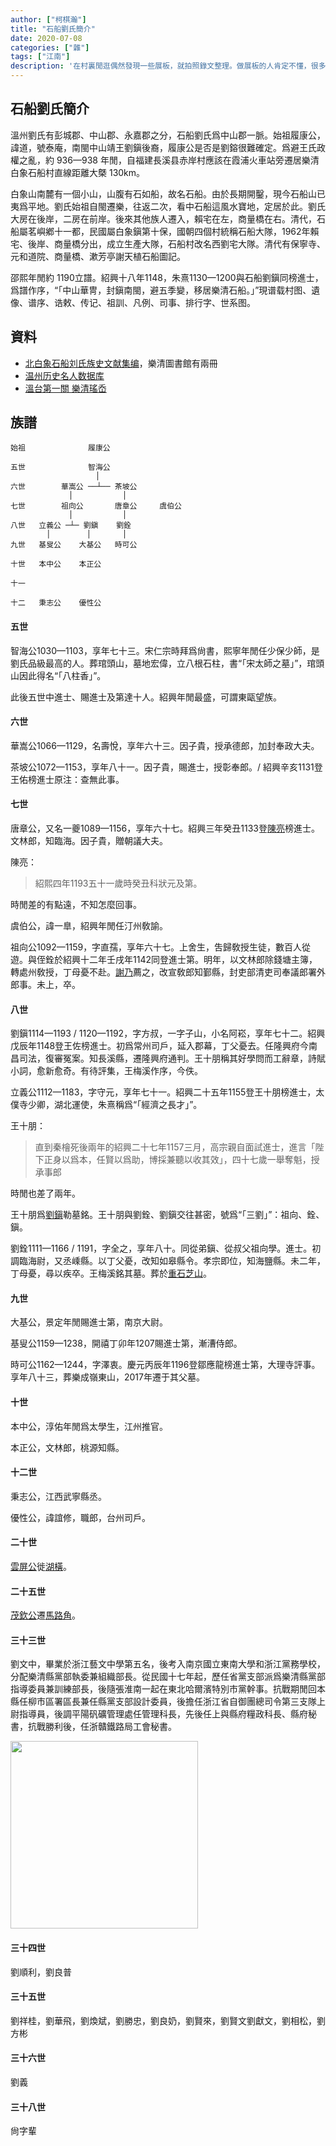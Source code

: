 ```yaml
---
author: ["柯棋瀚"]
title: "石船劉氏簡介"
date: 2020-07-08
categories: ["雜"]
tags: ["江南"]
description: '在村裏閒逛偶然發現一些展板，就拍照錄文整理。做展板的人肯定不懂，很多錯誤，體例也很不整齊。我也沒法去找族譜，以後有機會再說吧。'
---
```


## 石船劉氏簡介

溫州劉氏有彭城郡、中山郡、永嘉郡之分，石船劉氏爲中山郡一脈。始祖履康公，諱道，號泰庵，南閩中山靖王劉鎭後裔，履康公是否是劉鎔很難確定。爲避王氏政權之亂，約 936—938 年閒，自福建長溪县赤岸村<n>應該在霞浦火車站旁</n>遷居樂清白象石船村<n>直線距離大槩 130km</n>。

白象山南麓有一個小山，山腹有石如船，故名石船。由於長期開鑿，現今石船山已夷爲平地。劉氏始祖自閩遷樂，往返二次，看中石船這風水寶地，定居於此。劉氏大房在後岸，二房在前岸。後來其他族人遷入，賴宅在左，商量橋在右。清代，石船屬茗嶼鄕十一都，民國屬白象鎭第十保，國朝四個村統稱石船大隊，1962年賴宅、後岸、商量橋分出，成立生產大隊，石船村改名西劉宅大隊。清代有保寧寺、元和道院、商量橋、漱芳亭<n>謝天植<v>石船圖記</v></n>。

邵熙年閒<n>約 1190</n>立譜。紹興十八年<n>1148</n>，朱熹<n>1130—1200</n>與石船劉鎭同榜進士，爲譜作序，<q>「中山華冑，封鎭南閩，避五季變，移居樂清石船。」</q>現谱载村图、遺像、谱序、诰敕、传记、祖訓、凡例、司事、排行字、世系图。

## 資料

- <v>[北白象石船刘氏族史文献集编](http://opac3.wzlib.cn/opac/search?q=北白象石船刘氏族史文献集编&search=搜索&searchWay=title)</v>，樂清圖書館有兩冊
- [温州历史名人数据库](http://lsmr.wzlib.cn)
- [溫台第一關 樂清瑤岙](https://kknews.cc/history/emjk2aq.html)

## 族譜

```
始祖              履康公
                  
五世              智海公
                   │
六世        華嵩公 ──┴── 茶坡公
             │           │
七世        祖向公       唐章公     虞伯公
             │           │
八世   立義公 ─┴─ 劉鎭    劉銓
        │        │       │ 
九世   基叟公    大基公   時可公
  
十世   本中公    本正公

十一

十二   秉志公    優性公
```

#### 五世

智海公<n>1030—1103</n>，享年七十三。宋仁宗時拜爲尙書，熙寧年閒任少保少師，是劉氏品級最高的人。葬琯頭山，墓地宏偉，立八根石柱，書<q>「宋太師之墓」</q>，琯頭山因此得名<q>「八柱香」</q>。

此後五世中進士、賜進士及第達十人。紹興年閒最盛，可謂東甌望族。

#### 六世

華嵩公<n>1066—1129</n>，名壽悅，享年六十三。因子貴，授承德郎，加封奉政大夫。

茶坡公<n>1072—1153</n>，享年八十一。因子貴，賜進士，授彰奉郎。/ 紹興辛亥<n>1131</n>登王佑榜進士<n>原注：查無此事</n>。

#### 七世

唐章公，又名一夔<n>1089—1156</n>，享年六十七。紹興三年癸丑<n>1133</n>登<u>陳亮</u>榜進士。文林郎，知臨海。因子貴，贈朝議大夫。

陳亮：

> 紹熙四年<n>1193</n>五十一歲時癸丑科狀元及第。

時閒差的有點遠，不知怎麼回事。

虞伯公，諱一臯，紹興年閒任汀州敎諭。

祖向公<n>1092—1159</n>，字直孺，享年六十七。上舍生，吿歸敎授生徒，數百人從遊。與侄銓於紹興十二年壬戌年<n>1142</n>同登進士第。明年，以文林郎除錢塘主簿，轉處州敎授，丁母憂不赴。<u>謝乃</u>薦之，改宣敎郎知鄞縣，封吏部清吏司奉議郎署外郎事。未上，卒。

#### 八世

劉鎭<n>1114—1193 / 1120—1192</n>，字方叔，一字子山，小名阿崧，享年七十二。紹興戊辰年<n>1148</n>登王佐榜進士。初爲常州司戶，延入郡幕，丁父憂去。任隆興府<n>今南昌</n>司法，復審冤案。知長溪縣，遷隆興府通判。王十朋稱其好學問而工辭章，詩賦小詞，愈新愈奇。有<v>待評集</v>，王梅溪作序，今佚。

立義公<n>1112—1183</n>，字守元，享年七十一。紹興二十五年<n>1155</n>登王十朋榜進士，太僕寺少卿，湖北運使，朱熹稱爲<q>「經濟之長才」</q>。

王十朋：

> 直到秦檜死後兩年的紹興二十七年<n>1157</n>三月，高宗親自面試進士，進言「陛下正身以爲本，任賢以爲助，博採兼聽以收其效」，四十七歲一舉奪魁，授承事郎

時閒也差了兩年。

王十朋爲<u>劉鎭</u>勒墓銘。王十朋與劉銓、劉鎭交往甚密，號爲<q>「三劉」</q>：祖向、銓、鎭。

劉銓<n>1111—1166 / 1191</n>，字全之，享年八十。同從弟鎭、從叔父祖向學。進士。初調臨海尉，又丞嵊縣。以丁父憂，改知如皋縣令。孝宗即位，知海鹽縣。未二年，丁母憂，尋以疾卒。王梅溪銘其墓。葬於<u>重石</u><u>芝山</u>。

#### 九世

大基公，景定年閒賜進士第，南京大尉。

基叟公<n>1159—1238</n>，開禧丁卯年<n>1207</n>賜進士第，漸漕侍郎。

時可公<n>1162—1244</n>，字澤衷。慶元丙辰年<n>1196</n>登鄒應龍榜進士第，大理寺評事。享年八十三，葬樂成嶺東山，2017年遷于其父墓。

#### 十世

本中公，淳佑年閒爲太學生，江州推官。

本正公，文林郎，桃源知縣。

#### 十二世

秉志公，江西武寧縣丞。

優性公，諱誼修，職郎，台州司戶。

#### 二十世

<u>雲屏公</u>徙<u>湖橫</u>。

#### 二十五世

<u>茂欽公</u>遷<u>馬路角</u>。

#### 三十三世

劉文中，畢業於浙江藝文中學第五名，後考入南京國立東南大學和浙江黨務學校，分配樂清縣黨部執委兼組織部長。從民國十七年起，歷任省黨支部派爲樂清縣黨部指導委員兼訓練部長，後隨張淮南一起在東北哈爾濱特別市黨幹事。抗戰期閒回本縣任柳市區署區長兼任縣黨支部設計委員，後擔任浙江省自御團總司令第三支隊上尉指導員，後調平陽矾礦管理處任管理科長，先後任上與縣府糧政科長、縣府秘書，抗戰勝利後，任浙贛鐵路局工會秘書。

<img src="https://pic.imgdb.cn/item/5f056ddf14195aa594fabd11.jpg" width="300">

#### 三十四世

劉順利，劉良普

#### 三十五世

劉祥桂，劉華飛，劉煥斌，劉勝忠，劉良奶，劉賢來，劉賢文<n>劉獻文</n>，劉相松，劉方彬

#### 三十六世

劉義

#### 三十八世

尙字輩